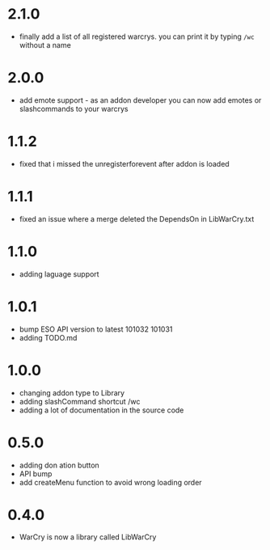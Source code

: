 # 2.1.0
 - finally add a list of all registered warcrys. you can print it by typing ```/wc``` without a name

# 2.0.0
 - add emote support - as an addon developer you can now add emotes or slashcommands to your warcrys

# 1.1.2
 - fixed that i missed the unregisterforevent after addon is loaded

# 1.1.1
 - fixed an issue where a merge deleted the DependsOn in LibWarCry.txt

# 1.1.0
 - adding laguage support

# 1.0.1
 - bump ESO API version to latest 101032 101031
 - adding TODO.md 

# 1.0.0
 - changing addon type to Library
 - adding slashCommand shortcut /wc
 - adding a lot of documentation in the source code

# 0.5.0
 - adding don ation button
 - API bump
 - add createMenu function to avoid wrong loading order

# 0.4.0
 - WarCry is now a library called LibWarCry